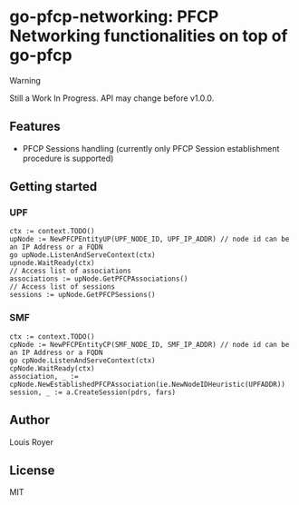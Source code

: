 # go-pfcp-networking: PFCP Networking functionalities on top of go-pfcp

> [!WARNING]
> Still a Work In Progress. API may change before v1.0.0.

## Features
- PFCP Sessions handling (currently only PFCP Session establishment procedure is supported)

## Getting started
### UPF

```golang
ctx := context.TODO()
upNode := NewPFCPEntityUP(UPF_NODE_ID, UPF_IP_ADDR) // node id can be an IP Address or a FQDN
go upNode.ListenAndServeContext(ctx)
upnode.WaitReady(ctx)
// Access list of associations
associations := upNode.GetPFCPAssociations()
// Access list of sessions
sessions := upNode.GetPFCPSessions()
```

### SMF

```golang
ctx := context.TODO()
cpNode := NewPFCPEntityCP(SMF_NODE_ID, SMF_IP_ADDR) // node id can be an IP Address or a FQDN
go cpNode.ListenAndServeContext(ctx)
cpNode.WaitReady(ctx)
association, _ := cpNode.NewEstablishedPFCPAssociation(ie.NewNodeIDHeuristic(UPFADDR))
session, _ := a.CreateSession(pdrs, fars)

```

## Author
Louis Royer

## License
MIT
